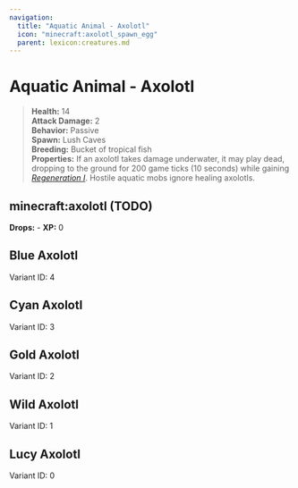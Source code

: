 ```yaml
---
navigation:
  title: "Aquatic Animal - Axolotl"
  icon: "minecraft:axolotl_spawn_egg"
  parent: lexicon:creatures.md
---
```


# Aquatic Animal - Axolotl

> __Health:__ 14     
> __Attack Damage:__ 2     
> __Behavior:__ Passive      
> __Spawn:__ Lush Caves    
> __Breeding:__ Bucket of tropical fish  
> __Properties:__ 
If an axolotl takes damage underwater, it may play dead, dropping to the ground for 200 game ticks (10 seconds) while gaining [*Regeneration I*](../brewing/effects.md#regeneration). Hostile aquatic mobs ignore healing axolotls.

## minecraft:axolotl (TODO)

<GameScene zoom={2}>
  <Entity id="minecraft:axolotl" />
</GameScene>

__Drops:__ -  __XP:__ 0

## Blue Axolotl

<GameScene zoom={2}>
  <Entity id="minecraft:axolotl" data="{Variant:4}" />
</GameScene>

Variant ID: 4

## Cyan Axolotl

<GameScene zoom={2}>
  <Entity id="minecraft:axolotl" data="{Variant:3}" />
</GameScene>

Variant ID: 3

## Gold Axolotl

<GameScene zoom={2}>
  <Entity id="minecraft:axolotl" data="{Variant:2}" />
</GameScene>

Variant ID: 2

## Wild Axolotl

<GameScene zoom={2}>
  <Entity id="minecraft:axolotl" data="{Variant:1}" />
</GameScene>

Variant ID: 1

## Lucy Axolotl

<GameScene zoom={2}>
  <Entity id="minecraft:axolotl" data="{Variant:0}" />
</GameScene>

Variant ID: 0

